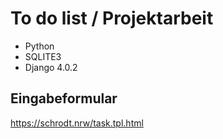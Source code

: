 # To do list / Projektarbeit 

- Python
- SQLITE3
- Django 4.0.2


## Eingabeformular

https://schrodt.nrw/task.tpl.html